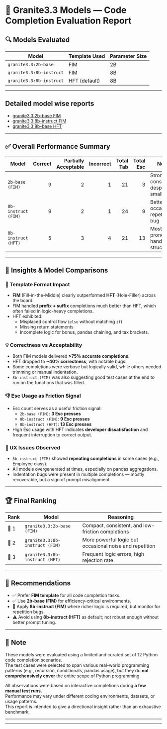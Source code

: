 # 🧠 Granite3.3 Models — Code Completion Evaluation Report

## 🔍 Models Evaluated

| Model                             | Template Used | Parameter Size |
|----------------------------------|---------------|----------------|
| `granite3.3:2b-base`             | FIM           | 2B             |
| `granite3.3:8b-instruct`         | FIM           | 8B             |
| `granite3.3:8b-instruct`         | HFT (default) | 8B             |

---

## Detailed model wise reports
- [granite3.3:2b-base FIM](usecases/granite33-2b-base-fim/README.md)
- [granite3.3:8b-instruct FIM](usecases/granite33-8b-instruct-fim/README.md)
- [granite3.3:8b-base HFT](usecases/granite33-8b-instruct-hft/README.md)

---
## ✅ Overall Performance Summary

| Model                      | Correct | Partially Acceptable | Incorrect | Total Tab | Total Esc | Notes |
|---------------------------|--------:|----------------------:|----------:|----------:|----------:|-------|
| `2b-base (FIM)`           | 9       | 2                     | 1         | 21        | 3         | Strong consistency despite smaller size |
| `8b-instruct (FIM)`       | 9       | 2                     | 1         | 24        | 9         | Better logic, occasional repetition bug |
| `8b-instruct (HFT)`       | 5       | 3                     | 4         | 21        | 13        | Most error-prone, poor handling of structure |

---

## 🔬 Insights & Model Comparisons

### 🧩 Template Format Impact

- **FIM** (Fill-in-the-Middle) clearly outperformed **HFT** (Hole-Filler) across the board.
- FIM handled **prefix + suffix** completions much better than HFT, which often failed in logic-heavy completions.
- HFT exhibited:
  - Misplaced control flow (`else` without matching `if`)
  - Missing return statements
  - Incomplete logic for bonus, pandas chaining, and tax brackets.

### 💡 Correctness vs Acceptability

- Both FIM models delivered **>75% accurate completions**.
- HFT dropped to **~40% correctness**, with notable bugs.
- Some completions were verbose but logically valid, while others needed trimming or manual indentation.
- `8b-instruct (FIM)` was also suggesting good test cases at the end to run on the functions that was filled.

### 👎 Esc Usage as Friction Signal

- Esc count serves as a useful friction signal:
  - `2b-base (FIM)`: **3 Esc presses**
  - `8b-instruct (FIM)`: **9 Esc presses**
  - `8b-instruct (HFT)`: **13 Esc presses**
- High Esc usage with HFT indicates **developer dissatisfaction** and frequent interruption to correct output.

### 💬 UX Issues Observed

- `8b-instruct (FIM)` showed **repeating completions** in some cases (e.g., Employee class).
- All models overgenerated at times, especially on pandas aggregations.
- Indentation bugs were present in multiple completions — mostly recoverable, but a sign of prompt misalignment.

---

## 🏆 Final Ranking

| Rank | Model                    | Reasoning |
|------|--------------------------|-----------|
| 🥇 1 | `granite3.3:2b-base (FIM)`     | Compact, consistent, and low-friction completions |
| 🥈 2 | `granite3.3:8b-instruct (FIM)` | More powerful logic but occasional noise and repetition |
| 🥉 3 | `granite3.3:8b-instruct (HFT)` | Frequent logic errors, high rejection rate |

---

## 📌 Recommendations

- ✅ Prefer **FIM template** for all code completion tasks.
- ✅ Use **2b-base (FIM)** for efficiency-critical environments.
- 🧪 Apply **8b-instruct (FIM)** where richer logic is required, but monitor for repetition bugs.
- ⚠️ Avoid using **8b-instruct (HFT)** as default; not robust enough without better prompt tuning.

---


## 📝 Note

These models were evaluated using a limited and curated set of 12 Python code completion scenarios.  
The test cases were selected to span various real-world programming patterns (e.g., recursion, conditionals, pandas usage), but they do **not comprehensively cover** the entire scope of Python programming.

All observations were based on interactive completions during **a few manual test runs**.  
Performance may vary under different coding environments, datasets, or usage patterns.  
This report is intended to give a directional insight rather than an exhaustive benchmark.

---

---
